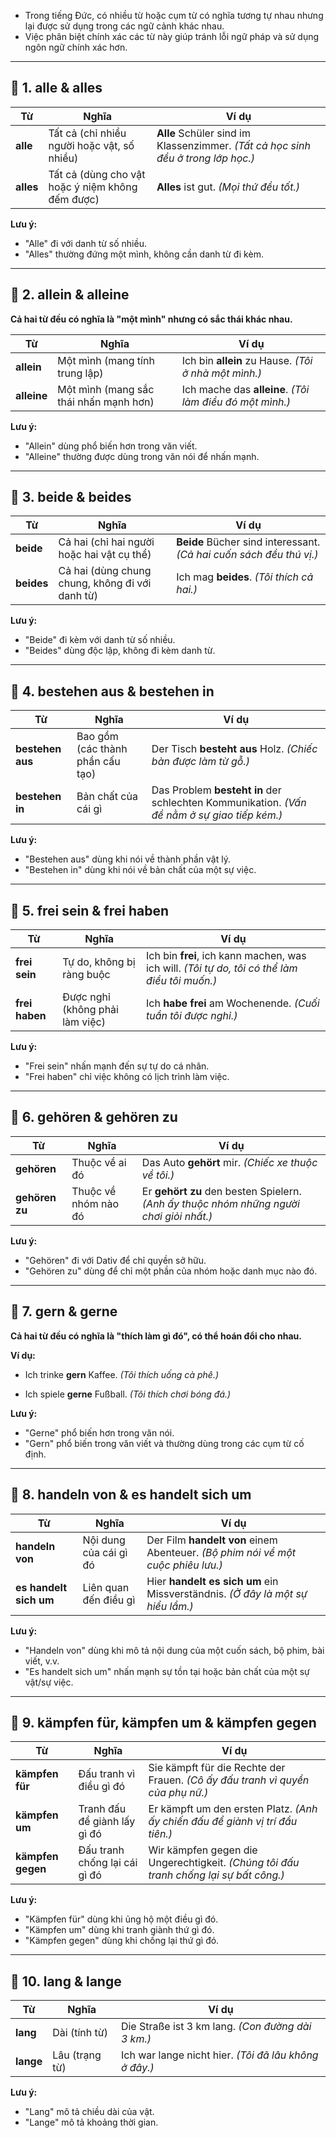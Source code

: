 
 - Trong tiếng Đức, có nhiều từ hoặc cụm từ có nghĩa tương tự nhau nhưng lại được sử dụng trong các ngữ cảnh khác nhau.  
 - Việc phân biệt chính xác các từ này giúp tránh lỗi ngữ pháp và sử dụng ngôn ngữ chính xác hơn.

---

## **📍 1. alle & alles**

|**Từ**|**Nghĩa**|**Ví dụ**|
|---|---|---|
|**alle**|Tất cả (chỉ nhiều người hoặc vật, số nhiều)|**Alle** Schüler sind im Klassenzimmer. _(Tất cả học sinh đều ở trong lớp học.)_|
|**alles**|Tất cả (dùng cho vật hoặc ý niệm không đếm được)|**Alles** ist gut. _(Mọi thứ đều tốt.)_|

**Lưu ý:**  
  - "Alle" đi với danh từ số nhiều.  
  - "Alles" thường đứng một mình, không cần danh từ đi kèm.

---

## **📍 2. allein & alleine**

**Cả hai từ đều có nghĩa là "một mình" nhưng có sắc thái khác nhau.**

|**Từ**|**Nghĩa**|**Ví dụ**|
|---|---|---|
|**allein**|Một mình (mang tính trung lập)|Ich bin **allein** zu Hause. _(Tôi ở nhà một mình.)_|
|**alleine**|Một mình (mang sắc thái nhấn mạnh hơn)|Ich mache das **alleine**. _(Tôi làm điều đó một mình.)_|

**Lưu ý:**  
  - "Allein" dùng phổ biến hơn trong văn viết.  
  - "Alleine" thường được dùng trong văn nói để nhấn mạnh.

---

## **📍 3. beide & beides**

|**Từ**|**Nghĩa**|**Ví dụ**|
|---|---|---|
|**beide**|Cả hai (chỉ hai người hoặc hai vật cụ thể)|**Beide** Bücher sind interessant. _(Cả hai cuốn sách đều thú vị.)_|
|**beides**|Cả hai (dùng chung chung, không đi với danh từ)|Ich mag **beides**. _(Tôi thích cả hai.)_|

**Lưu ý:**  
  - "Beide" đi kèm với danh từ số nhiều.  
  - "Beides" dùng độc lập, không đi kèm danh từ.

---

## **📍 4. bestehen aus & bestehen in**

|**Từ**|**Nghĩa**|**Ví dụ**|
|---|---|---|
|**bestehen aus**|Bao gồm (các thành phần cấu tạo)|Der Tisch **besteht aus** Holz. _(Chiếc bàn được làm từ gỗ.)_|
|**bestehen in**|Bản chất của cái gì|Das Problem **besteht in** der schlechten Kommunikation. _(Vấn đề nằm ở sự giao tiếp kém.)_|

**Lưu ý:**  
  - "Bestehen aus" dùng khi nói về thành phần vật lý.  
  - "Bestehen in" dùng khi nói về bản chất của một sự việc.

---

## **📍 5. frei sein & frei haben**

|**Từ**|**Nghĩa**|**Ví dụ**|
|---|---|---|
|**frei sein**|Tự do, không bị ràng buộc|Ich bin **frei**, ich kann machen, was ich will. _(Tôi tự do, tôi có thể làm điều tôi muốn.)_|
|**frei haben**|Được nghỉ (không phải làm việc)|Ich **habe frei** am Wochenende. _(Cuối tuần tôi được nghỉ.)_|

**Lưu ý:**  
  - "Frei sein" nhấn mạnh đến sự tự do cá nhân.  
  - "Frei haben" chỉ việc không có lịch trình làm việc.

---

## **📍 6. gehören & gehören zu**

|**Từ**|**Nghĩa**|**Ví dụ**|
|---|---|---|
|**gehören**|Thuộc về ai đó|Das Auto **gehört** mir. _(Chiếc xe thuộc về tôi.)_|
|**gehören zu**|Thuộc về nhóm nào đó|Er **gehört zu** den besten Spielern. _(Anh ấy thuộc nhóm những người chơi giỏi nhất.)_|

**Lưu ý:**  
  - "Gehören" đi với Dativ để chỉ quyền sở hữu.  
  - "Gehören zu" dùng để chỉ một phần của nhóm hoặc danh mục nào đó.

---

## **📍 7. gern & gerne**

**Cả hai từ đều có nghĩa là "thích làm gì đó", có thể hoán đổi cho nhau.**

 **Ví dụ:**

- Ich trinke **gern** Kaffee. 
	_(Tôi thích uống cà phê.)_

- Ich spiele **gerne** Fußball. 
	_(Tôi thích chơi bóng đá.)_

**Lưu ý:**  
  - "Gerne" phổ biến hơn trong văn nói.  
  - "Gern" phổ biến trong văn viết và thường dùng trong các cụm từ cố định.

---

## **📍 8. handeln von & es handelt sich um**

|**Từ**|**Nghĩa**|**Ví dụ**|
|---|---|---|
|**handeln von**|Nội dung của cái gì đó|Der Film **handelt von** einem Abenteuer. _(Bộ phim nói về một cuộc phiêu lưu.)_|
|**es handelt sich um**|Liên quan đến điều gì|Hier **handelt es sich um** ein Missverständnis. _(Ở đây là một sự hiểu lầm.)_|

**Lưu ý:**  
  - "Handeln von" dùng khi mô tả nội dung của một cuốn sách, bộ phim, bài viết, v.v.  
  - "Es handelt sich um" nhấn mạnh sự tồn tại hoặc bản chất của một sự vật/sự việc.

---

## **📍 9. kämpfen für, kämpfen um & kämpfen gegen**

|**Từ**|**Nghĩa**|**Ví dụ**|
|---|---|---|
|**kämpfen für**|Đấu tranh vì điều gì đó|Sie kämpft für die Rechte der Frauen. _(Cô ấy đấu tranh vì quyền của phụ nữ.)_|
|**kämpfen um**|Tranh đấu để giành lấy gì đó|Er kämpft um den ersten Platz. _(Anh ấy chiến đấu để giành vị trí đầu tiên.)_|
|**kämpfen gegen**|Đấu tranh chống lại cái gì đó|Wir kämpfen gegen die Ungerechtigkeit. _(Chúng tôi đấu tranh chống lại sự bất công.)_|

**Lưu ý:**  
  - "Kämpfen für" dùng khi ủng hộ một điều gì đó.  
  - "Kämpfen um" dùng khi tranh giành thứ gì đó.  
  - "Kämpfen gegen" dùng khi chống lại thứ gì đó.

---

## **📍 10. lang & lange**

|**Từ**|**Nghĩa**|**Ví dụ**|
|---|---|---|
|**lang**|Dài (tính từ)|Die Straße ist 3 km lang. _(Con đường dài 3 km.)_|
|**lange**|Lâu (trạng từ)|Ich war lange nicht hier. _(Tôi đã lâu không ở đây.)_|

**Lưu ý:**  
  - "Lang" mô tả chiều dài của vật.  
  - "Lange" mô tả khoảng thời gian.